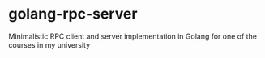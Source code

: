 # golang-rpc-server
Minimalistic RPC client and server implementation in Golang for one of the courses in my university
